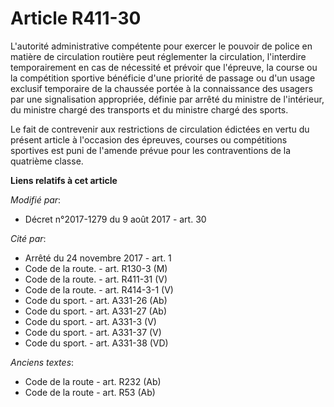 # Article R411-30

L'autorité administrative compétente pour exercer le pouvoir de police en matière de circulation routière peut réglementer la
circulation, l'interdire temporairement en cas de nécessité et prévoir que l'épreuve, la course ou la compétition sportive
bénéficie d'une priorité de passage ou d'un usage exclusif temporaire de la chaussée portée à la connaissance des usagers par
une signalisation appropriée, définie par arrêté du ministre de l'intérieur, du ministre chargé des transports et du ministre
chargé des sports.

Le fait de contrevenir aux restrictions de circulation édictées en vertu du présent article à l'occasion des épreuves,
courses ou compétitions sportives est puni de l'amende prévue pour les contraventions de la quatrième classe.

**Liens relatifs à cet article**

_Modifié par_:

  - Décret n°2017-1279 du 9 août 2017 - art. 30

_Cité par_:

  - Arrêté du 24 novembre 2017 - art. 1
  - Code de la route. - art. R130-3 (M)
  - Code de la route. - art. R411-31 (V)
  - Code de la route. - art. R414-3-1 (V)
  - Code du sport. - art. A331-26 (Ab)
  - Code du sport. - art. A331-27 (Ab)
  - Code du sport. - art. A331-3 (V)
  - Code du sport. - art. A331-37 (V)
  - Code du sport. - art. A331-38 (VD)

_Anciens textes_:

  - Code de la route - art. R232 (Ab)
  - Code de la route - art. R53 (Ab)
